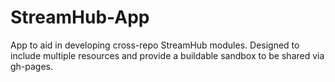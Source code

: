 StreamHub-App
=============

App to aid in developing cross-repo StreamHub modules. Designed to include multiple resources and provide a buildable sandbox to be shared via gh-pages.
